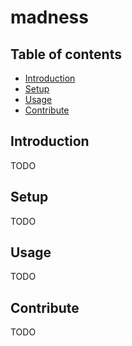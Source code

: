 # madness

## Table of contents

- [Introduction](#introduction)
- [Setup](#setup)
- [Usage](#usage)
- [Contribute](#contribute)

## Introduction

TODO

## Setup

TODO

## Usage

TODO

## Contribute

TODO